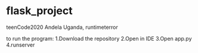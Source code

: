 # flask_project
teenCode2020 Andela Uganda, runtimeterror

to run the program:
1.Download the repository
2.Open in IDE
3.Open app.py
4.runserver
